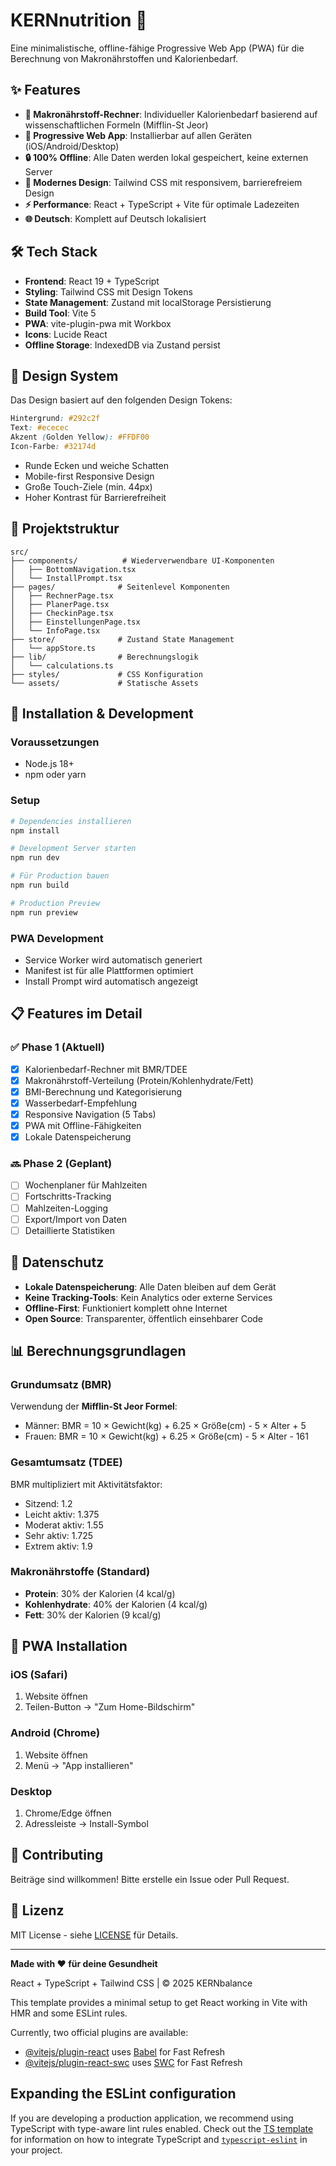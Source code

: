 # KERNnutrition 🥗

Eine minimalistische, offline-fähige Progressive Web App (PWA) für die Berechnung von Makronährstoffen und Kalorienbedarf.

## ✨ Features

- **🧮 Makronährstoff-Rechner**: Individueller Kalorienbedarf basierend auf wissenschaftlichen Formeln (Mifflin-St Jeor)
- **📱 Progressive Web App**: Installierbar auf allen Geräten (iOS/Android/Desktop)
- **🔒 100% Offline**: Alle Daten werden lokal gespeichert, keine externen Server
- **🎨 Modernes Design**: Tailwind CSS mit responsivem, barrierefreiem Design
- **⚡ Performance**: React + TypeScript + Vite für optimale Ladezeiten
- **🌐 Deutsch**: Komplett auf Deutsch lokalisiert

## 🛠 Tech Stack

- **Frontend**: React 19 + TypeScript
- **Styling**: Tailwind CSS mit Design Tokens
- **State Management**: Zustand mit localStorage Persistierung
- **Build Tool**: Vite 5
- **PWA**: vite-plugin-pwa mit Workbox
- **Icons**: Lucide React
- **Offline Storage**: IndexedDB via Zustand persist

## 🎨 Design System

Das Design basiert auf den folgenden Design Tokens:

```css
Hintergrund: #292c2f
Text: #ececec
Akzent (Golden Yellow): #FFDF00
Icon-Farbe: #32174d
```

- Runde Ecken und weiche Schatten
- Mobile-first Responsive Design
- Große Touch-Ziele (min. 44px)
- Hoher Kontrast für Barrierefreiheit

## 📁 Projektstruktur

```
src/
├── components/          # Wiederverwendbare UI-Komponenten
│   ├── BottomNavigation.tsx
│   └── InstallPrompt.tsx
├── pages/              # Seitenlevel Komponenten
│   ├── RechnerPage.tsx
│   ├── PlanerPage.tsx
│   ├── CheckinPage.tsx
│   ├── EinstellungenPage.tsx
│   └── InfoPage.tsx
├── store/              # Zustand State Management
│   └── appStore.ts
├── lib/                # Berechnungslogik
│   └── calculations.ts
├── styles/             # CSS Konfiguration
└── assets/             # Statische Assets
```

## 🚀 Installation & Development

### Voraussetzungen
- Node.js 18+ 
- npm oder yarn

### Setup
```bash
# Dependencies installieren
npm install

# Development Server starten
npm run dev

# Für Production bauen
npm run build

# Production Preview
npm run preview
```

### PWA Development
- Service Worker wird automatisch generiert
- Manifest ist für alle Plattformen optimiert
- Install Prompt wird automatisch angezeigt

## 📋 Features im Detail

### ✅ Phase 1 (Aktuell)
- [x] Kalorienbedarf-Rechner mit BMR/TDEE
- [x] Makronährstoff-Verteilung (Protein/Kohlenhydrate/Fett)
- [x] BMI-Berechnung und Kategorisierung
- [x] Wasserbedarf-Empfehlung
- [x] Responsive Navigation (5 Tabs)
- [x] PWA mit Offline-Fähigkeiten
- [x] Lokale Datenspeicherung

### 🔜 Phase 2 (Geplant)
- [ ] Wochenplaner für Mahlzeiten
- [ ] Fortschritts-Tracking
- [ ] Mahlzeiten-Logging
- [ ] Export/Import von Daten
- [ ] Detaillierte Statistiken

## 🔐 Datenschutz

- **Lokale Datenspeicherung**: Alle Daten bleiben auf dem Gerät
- **Keine Tracking-Tools**: Kein Analytics oder externe Services
- **Offline-First**: Funktioniert komplett ohne Internet
- **Open Source**: Transparenter, öffentlich einsehbarer Code

## 📊 Berechnungsgrundlagen

### Grundumsatz (BMR)
Verwendung der **Mifflin-St Jeor Formel**:
- Männer: BMR = 10 × Gewicht(kg) + 6.25 × Größe(cm) - 5 × Alter + 5
- Frauen: BMR = 10 × Gewicht(kg) + 6.25 × Größe(cm) - 5 × Alter - 161

### Gesamtumsatz (TDEE)
BMR multipliziert mit Aktivitätsfaktor:
- Sitzend: 1.2
- Leicht aktiv: 1.375
- Moderat aktiv: 1.55
- Sehr aktiv: 1.725
- Extrem aktiv: 1.9

### Makronährstoffe (Standard)
- **Protein**: 30% der Kalorien (4 kcal/g)
- **Kohlenhydrate**: 40% der Kalorien (4 kcal/g)
- **Fett**: 30% der Kalorien (9 kcal/g)

## 📱 PWA Installation

### iOS (Safari)
1. Website öffnen
2. Teilen-Button → "Zum Home-Bildschirm"

### Android (Chrome)
1. Website öffnen
2. Menü → "App installieren"

### Desktop
1. Chrome/Edge öffnen
2. Adressleiste → Install-Symbol

## 🤝 Contributing

Beiträge sind willkommen! Bitte erstelle ein Issue oder Pull Request.

## 📄 Lizenz

MIT License - siehe [LICENSE](LICENSE) für Details.

---

**Made with ❤️ für deine Gesundheit**

React + TypeScript + Tailwind CSS | © 2025 KERNbalance

This template provides a minimal setup to get React working in Vite with HMR and some ESLint rules.

Currently, two official plugins are available:

- [@vitejs/plugin-react](https://github.com/vitejs/vite-plugin-react/blob/main/packages/plugin-react) uses [Babel](https://babeljs.io/) for Fast Refresh
- [@vitejs/plugin-react-swc](https://github.com/vitejs/vite-plugin-react/blob/main/packages/plugin-react-swc) uses [SWC](https://swc.rs/) for Fast Refresh

## Expanding the ESLint configuration

If you are developing a production application, we recommend using TypeScript with type-aware lint rules enabled. Check out the [TS template](https://github.com/vitejs/vite/tree/main/packages/create-vite/template-react-ts) for information on how to integrate TypeScript and [`typescript-eslint`](https://typescript-eslint.io) in your project.
